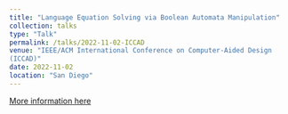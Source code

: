```yaml
---
title: "Language Equation Solving via Boolean Automata Manipulation"
collection: talks
type: "Talk"
permalink: /talks/2022-11-02-ICCAD
venue: "IEEE/ACM International Conference on Computer-Aided Design
(ICCAD)"
date: 2022-11-02
location: "San Diego"
---
```


<!-- [More information here]() -->
<!-- This is a description of your conference proceedings talk, note the different field in type. You can put anything in this field. -->
[More information here](https://youtu.be/ZtztAEGCvm4)
